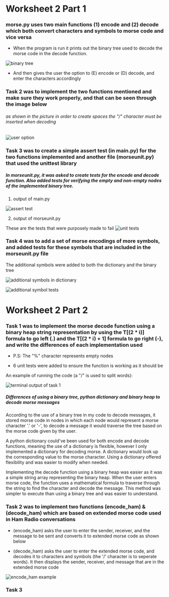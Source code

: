 # Worksheet 2 Part 1


### morse.py uses two main functions (1) encode and (2) decode which both convert characters and symbols to morse code and vice versa

* When the program is run it prints out the binary tree used to decode the morse code in the decode function.

![binary tree](./binary-tree.png)

* And then gives the user the option to (E) encode or (D) decode, and enter the characters accordingly 



### Task 2 was to implement the two functions mentioned and make sure they work properly, and that can be seen through the image below

###### as shown in the picture in order to create spaces the "/" character must be inserted when decoding
![user option](./terminal-output.png)



### Task 3 was to create a simple assert test (in main.py) for the two functions implemented and another file (morseunit.py) that used the unittest library


##### In morseunit.py, it was asked to create tests for the encode and decode function. Also added tests for verifying the empty and non-empty nodes of the implemented binary tree.

1. output of main.py

![assert test](./assert-test.png)

2. output of morseunit.py

These are the tests that were purposely made to fail
![unit tests](./unit-test.png)



### Task 4 was to add a set of morse encodings of more symbols, and added tests for these symbols that are included in the morseunit.py file

The additional symbols were added to both the dictionary and the binary tree

![additional symbols in dictionary](./additional-symbols.png)

![additional symbol tests](./additional-symbols-test.png)

# Worksheet 2 Part 2

### Task 1 was to implement the morse decode function using a binary heap string representation by using the T[(2 * i)] formula to go left (.) and the T[(2 * i) + 1] formula to go right (-), and write the differences of each implementation used

* P.S: The "%" character represents empty nodes

* 6 unit tests were added to ensure the function is working as it should be

An example of running the code (a "/" is used to split words):


![terminal output of task 1](./terminal-output2.png)

##### Differences of using a binary tree, python dictionary and binary heap to decode morse messages

According to the use of a binary tree in my code to decode messages, it stored morse code in nodes in which each node would represent a morse character '.' or '-', to decode a message it would traverse the tree based on the morse code given by the user. 

A python dictionary could've been used for both encode and decode functions, meaning the use of a dictionary is flexible, however I only implemented a dictionary for decoding morse. A dictionary would look up the corresponding value to the morse character. Using a dictionary offered flexibility and was easier to modify when needed.

Implementing the decode function using a binary heap was easier as it was a simple string array representing the binary heap. When the user enters morse code, the function uses a mathematical formula to traverse through the string to find the character and decode the message. This method was simpler to execute than using a binary tree and was easier to understand.

### Task 2 was to implement two functions (encode_ham) & (decode_ham) which are based on extended morse code used in Ham Radio conversations

* (encode_ham) asks the user to enter the sender, receiver, and the message to be sent and converts it to extended morse code as shown below

* (decode_ham) asks the user to enter the extended morse code, and decodes it to characters and symbols (the '/' character is to seperate words). It then displays the sender, receiver, and message that are in the extended morse code

![encode_ham example](./morse_task2.png)

### Task 3
